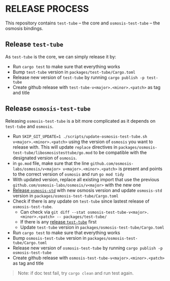 # RELEASE PROCESS

This repository contains `test-tube` – the core and `osmosis-test-tube` – the osmosis bindings.

## Release `test-tube`

As `test-tube` is the core, we can simply release it by:
- Run `cargo test` to make sure that everything works
- Bump `test-tube` version in `packages/test-tube/Cargo.toml`
- Release new version of `test-tube` by running `cargo publish -p test-tube`
- Create github release with `test-tube-v<major>.<minor>.<patch>` as tag and title

## Release `osmosis-test-tube`

Releasing `osmosis-test-tube` is a bit more complicated as it depends on `test-tube` and `osmosis`.
- Run `SKIP_GIT_UPDATE=1 ./scripts/update-osmosis-test-tube.sh v<major>.<minor>.<patch>` using the version of `osmosis` you want to release with. This will update `replace` directives in `packages/osmosis-test-tube/libosmosistesttube/go.mod` to be compatible with the designated version of `osmosis`.
- in `go.mod` file, make sure that the line `github.com/osmosis-labs/osmosis/v<major> v<major>.<minor>.<patch>` is present and points to the correct version of `osmosis` and run `go mod tidy`
- With updated version, replace all existing import that use the previous `github.com/osmosis-labs/osmosis/v<major>` with the new one
- [Release `osmosis-std`](https://github.com/osmosis-labs/osmosis-rust/blob/main/RELEASE.md) with new osmosis version and update `osmosis-std` version in `packages/osmosis-test-tube/Cargo.toml`
- Check if there is any update on `test-tube` since lastest release of `osmosis-test-tube`.
    - Can check via `git diff --stat osmosis-test-tube-v<major>.<minor>.<patch> -- packages/test-tube/`
    - If there is any [release `test-tube`](#release-test-tube) first
    - Update `test-tube` version in `packages/osmosis-test-tube/Cargo.toml`
- Run `cargo test` to make sure that everything works
- Bump `osmosis-test-tube` version in `packages/osmosis-test-tube/Cargo.toml`
- Release new version of `osmosis-test-tube` by running `cargo publish -p osmosis-test-tube`
- Create github release with `osmosis-test-tube-v<major>.<minor>.<patch>` as tag and title

> Note: if doc test fail, try `cargo clean` and run test again.